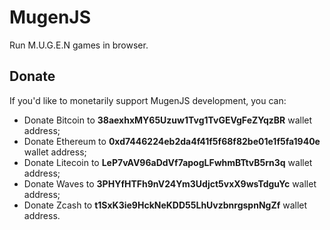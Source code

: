 # MugenJS

Run M.U.G.E.N games in browser.

## Donate
  
If you'd like to monetarily support MugenJS development, you can:

* Donate Bitcoin to **38aexhxMY65Uzuw1Tvg1TvGEVgFeZYqzBR** wallet address;
* Donate Ethereum to **0xd7446224eb2da4f41f5f68f82be01e1f5fa1940e** wallet address;
* Donate Litecoin to **LeP7vAV96aDdVf7apogLFwhmBTtvB5rn3q** wallet address;
* Donate Waves to **3PHYfHTFh9nV24Ym3Udjct5vxX9wsTdguYc** wallet address;
* Donate Zcash to **t1SxK3ie9HckNeKDD55LhUvzbnrgspnNgZf** wallet address.
